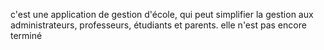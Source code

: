 c'est une application de gestion d'école, qui peut simplifier la gestion aux administrateurs, professeurs, étudiants et parents.
elle n'est pas encore terminé
